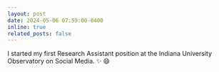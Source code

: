 ```yaml
---
layout: post
date: 2024-05-06 07:59:00-0400
inline: true
related_posts: false
---
```


I started my first Research Assistant position at the Indiana University Observatory on Social Media. :sparkles: :smile:

